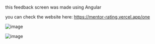 this feedback screen was made using Angular

you can check the website here: https://mentor-rating.vercel.app/one

![image](https://user-images.githubusercontent.com/89051950/187037040-9fd4f681-6328-4436-94a2-628734949ea4.png)


![image](https://user-images.githubusercontent.com/89051950/187037047-15131310-5e18-48fa-abda-40474d2bb421.png)

